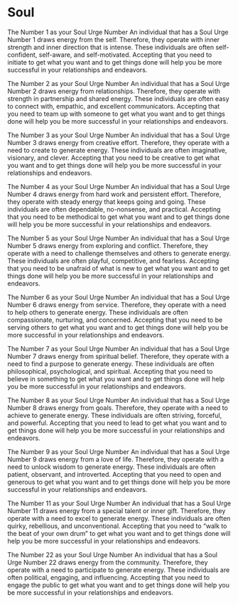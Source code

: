 # Soul

The Number 1 as your Soul Urge Number
An individual that has a Soul Urge Number 1 draws energy from the self. Therefore, they operate with inner strength and inner direction that is intense. These individuals are often self-confident, self-aware, and self-motivated. Accepting that you need to initiate to get what you want and to get things done will help you be more successful in your relationships and endeavors.

The Number 2 as your Soul Urge Number
An individual that has a Soul Urge Number 2 draws energy from relationships. Therefore, they operate with strength in partnership and shared energy. These individuals are often easy to connect with, empathic, and excellent communicators. Accepting that you need to team up with someone to get what you want and to get things done will help you be more successful in your relationships and endeavors.

The Number 3 as your Soul Urge Number
An individual that has a Soul Urge Number 3 draws energy from creative effort. Therefore, they operate with a need to create to generate energy. These individuals are often imaginative, visionary, and clever. Accepting that you need to be creative to get what you want and to get things done will help you be more successful in your relationships and endeavors.

The Number 4 as your Soul Urge Number
An individual that has a Soul Urge Number 4 draws energy from hard work and persistent effort. Therefore, they operate with steady energy that keeps going and going. These individuals are often dependable, no-nonsense, and practical. Accepting that you need to be methodical to get what you want and to get things done will help you be more successful in your relationships and endeavors.

The Number 5 as your Soul Urge Number
An individual that has a Soul Urge Number 5 draws energy from exploring and conflict. Therefore, they operate with a need to challenge themselves and others to generate energy. These individuals are often playful, competitive, and fearless. Accepting that you need to be unafraid of what is new to get what you want and to get things done will help you be more successful in your relationships and endeavors.

The Number 6 as your Soul Urge Number
An individual that has a Soul Urge Number 6 draws energy from service. Therefore, they operate with a need to help others to generate energy. These individuals are often compassionate, nurturing, and concerned. Accepting that you need to be serving others to get what you want and to get things done will help you be more successful in your relationships and endeavors.

The Number 7 as your Soul Urge Number
An individual that has a Soul Urge Number 7 draws energy from spiritual belief. Therefore, they operate with a need to find a purpose to generate energy. These individuals are often philosophical, psychological, and spiritual. Accepting that you need to believe in something to get what you want and to get things done will help you be more successful in your relationships and endeavors.

The Number 8 as your Soul Urge Number
An individual that has a Soul Urge Number 8 draws energy from goals. Therefore, they operate with a need to achieve to generate energy. These individuals are often striving, forceful, and powerful. Accepting that you need to lead to get what you want and to get things done will help you be more successful in your relationships and endeavors.

The Number 9 as your Soul Urge Number
An individual that has a Soul Urge Number 9 draws energy from a love of life. Therefore, they operate with a need to unlock wisdom to generate energy. These individuals are often patient, observant, and introverted. Accepting that you need to open and generous to get what you want and to get things done will help you be more successful in your relationships and endeavors.

The Number 11 as your Soul Urge Number
An individual that has a Soul Urge Number 11 draws energy from a special talent or inner gift. Therefore, they operate with a need to excel to generate energy. These individuals are often quirky, rebellious, and unconventional. Accepting that you need to “walk to the beat of your own drum” to get what you want and to get things done will help you be more successful in your relationships and endeavors.

The Number 22 as your Soul Urge Number
An individual that has a Soul Urge Number 22 draws energy from the community. Therefore, they operate with a need to participate to generate energy. These individuals are often political, engaging, and influencing. Accepting that you need to engage the public to get what you want and to get things done will help you be more successful in your relationships and endeavors.